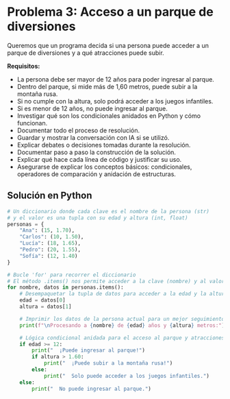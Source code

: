 # Problema 3: Acceso a un parque de diversiones

Queremos que un programa decida si una persona puede acceder a un parque de 
diversiones y a qué atracciones puede subir.  

**Requisitos:**
- La persona debe ser mayor de 12 años para poder ingresar al parque.  
- Dentro del parque, si mide más de 1,60 metros, puede subir a la montaña rusa.  
- Si no cumple con la altura, solo podrá acceder a los juegos infantiles.  
- Si es menor de 12 años, no puede ingresar al parque.  
- Investigar qué son los condicionales anidados en Python y cómo funcionan.  
- Documentar todo el proceso de resolución.  
- Guardar y mostrar la conversación con IA si se utilizó.  
- Explicar debates o decisiones tomadas durante la resolución.  
- Documentar paso a paso la construcción de la solución.  
- Explicar qué hace cada línea de código y justificar su uso.  
- Asegurarse de explicar los conceptos básicos: condicionales, operadores de comparación y anidación de estructuras.  

## Solución en Python

```python
# Un diccionario donde cada clave es el nombre de la persona (str)
# y el valor es una tupla con su edad y altura (int, float)
personas = {
    "Ana": (15, 1.70),
    "Carlos": (10, 1.50),
    "Lucía": (18, 1.65),
    "Pedro": (20, 1.55),
    "Sofía": (12, 1.40)
}

# Bucle 'for' para recorrer el diccionario
# El método .items() nos permite acceder a la clave (nombre) y al valor (datos de la persona)
for nombre, datos in personas.items():
    # Desempaquetar la tupla de datos para acceder a la edad y la altura
    edad = datos[0]
    altura = datos[1]

    # Imprimir los datos de la persona actual para un mejor seguimiento
    print(f"\nProcesando a {nombre} de {edad} años y {altura} metros:")

    # Lógica condicional anidada para el acceso al parque y atracciones
    if edad >= 12:
        print("  ¡Puede ingresar al parque!")
        if altura > 1.60:
            print("  ¡Puede subir a la montaña rusa!")
        else:
            print("  Solo puede acceder a los juegos infantiles.")
    else:
        print("  No puede ingresar al parque.")

